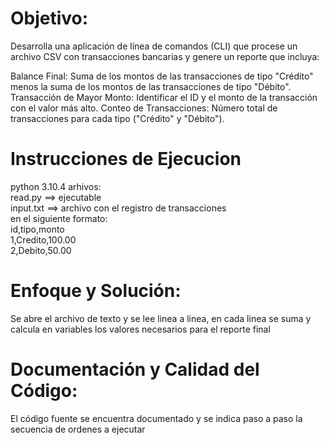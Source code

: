  # Objetivo:
Desarrolla una aplicación de línea de comandos (CLI) que procese un archivo CSV con transacciones bancarias y genere un reporte que incluya:

Balance Final:
Suma de los montos de las transacciones de tipo "Crédito" menos la suma de los montos de las transacciones de tipo "Débito".
Transacción de Mayor Monto:
Identificar el ID y el monto de la transacción con el valor más alto.
Conteo de Transacciones:
Número total de transacciones para cada tipo ("Crédito" y "Débito").

# Instrucciones de Ejecucion 
python 3.10.4
arhivos:  <br/>
           read.py ==> ejecutable <br/>
           input.txt ==> archivo con el registro de transacciones  <br/>
           en el siguiente formato:  <br/>
           id,tipo,monto  <br/>
           1,Credito,100.00  <br/>
           2,Debito,50.00  <br/>
           

# Enfoque y Solución:
Se abre el archivo de texto y se lee linea a linea, en cada linea se suma y calcula en variables los valores necesarios para el reporte final

# Documentación y Calidad del Código:
El código fuente se encuentra documentado y se indica paso a paso la secuencia de ordenes a ejecutar
